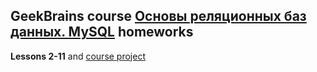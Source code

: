 ## GeekBrains course [Основы реляционных баз данных. MySQL](https://gb.ru/courses/690) homeworks


**Lessons 2-11** and [course project](https://github.com/tyashin/GB-AI-MySQL-homeworks/tree/master/course_project)
